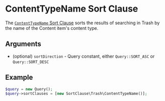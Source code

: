 # ContentTypeName Sort Clause

The [`ContentTypeName` Sort Clause](../../api/php_api/php_api_reference/classes/Ibexa-Contracts-Core-Repository-Values-Content-Query-SortClause-Trash-ContentTypeName.html)
sorts the results of searching in Trash by the name of the Content item's content type.

## Arguments

- (optional) `sortDirection` - Query constant, either `Query::SORT_ASC` or `Query::SORT_DESC`

## Example

``` php
$query = new Query();
$query->sortClauses = [new SortClause\Trash\ContentTypeName()];
```
